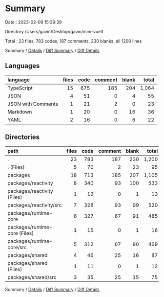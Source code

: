 # Summary

Date : 2023-02-09 15:39:39

Directory /Users/gavin/Desktop/gavin/mini-vue3

Total : 23 files,  783 codes, 187 comments, 230 blanks, all 1200 lines

Summary / [Details](details.md) / [Diff Summary](diff.md) / [Diff Details](diff-details.md)

## Languages
| language | files | code | comment | blank | total |
| :--- | ---: | ---: | ---: | ---: | ---: |
| TypeScript | 15 | 675 | 185 | 204 | 1,064 |
| JSON | 4 | 51 | 0 | 4 | 55 |
| JSON with Comments | 1 | 21 | 2 | 0 | 23 |
| Markdown | 1 | 20 | 0 | 16 | 36 |
| YAML | 2 | 16 | 0 | 6 | 22 |

## Directories
| path | files | code | comment | blank | total |
| :--- | ---: | ---: | ---: | ---: | ---: |
| . | 23 | 783 | 187 | 230 | 1,200 |
| . (Files) | 5 | 70 | 2 | 23 | 95 |
| packages | 18 | 713 | 185 | 207 | 1,105 |
| packages/reactivity | 8 | 340 | 93 | 100 | 533 |
| packages/reactivity (Files) | 1 | 12 | 0 | 1 | 13 |
| packages/reactivity/src | 7 | 328 | 93 | 99 | 520 |
| packages/runtime-core | 6 | 327 | 67 | 91 | 485 |
| packages/runtime-core (Files) | 1 | 15 | 0 | 1 | 16 |
| packages/runtime-core/src | 5 | 312 | 67 | 90 | 469 |
| packages/shared | 4 | 46 | 25 | 16 | 87 |
| packages/shared (Files) | 1 | 11 | 0 | 1 | 12 |
| packages/shared/src | 3 | 35 | 25 | 15 | 75 |

Summary / [Details](details.md) / [Diff Summary](diff.md) / [Diff Details](diff-details.md)
